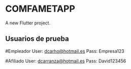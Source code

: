 # COMFAMETAPP

A new Flutter project.

## Usuarios de prueba
#Empleador
User: dcarho@hotmail.es Pass: Empresa123

#Afiliado
User: dcarranza@hotmail.es Pass: David123456

